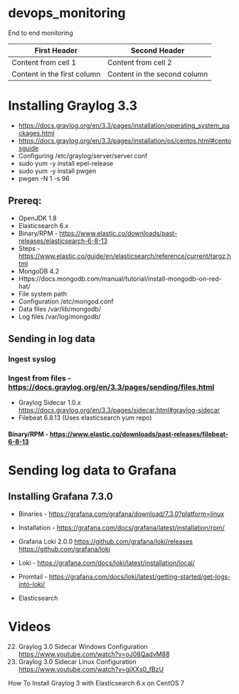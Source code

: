 # devops_monitoring
End to end monitoring

First Header | Second Header
------------ | -------------
Content from cell 1 | Content from cell 2
Content in the first column | Content in the second column

# Installing Graylog 3.3
  * https://docs.graylog.org/en/3.3/pages/installation/operating_system_packages.html
  * https://docs.graylog.org/en/3.3/pages/installation/os/centos.html#centosguide
  * Configuring /etc/graylog/server/server.conf
  * sudo yum -y install epel-release
  * sudo yum -y install pwgen
  * pwgen -N 1 -s 96

## Prereq:
-	OpenJDK 1.8
-	Elasticsearch 6.x
  -	Binary/RPM - https://www.elastic.co/downloads/past-releases/elasticsearch-6-8-13
  - Steps - https://www.elastic.co/guide/en/elasticsearch/reference/current/targz.html
-	MongoDB 4.2
  -	Https://docs.mongodb.com/manual/tutorial/install-mongodb-on-red-hat/
-	File system path
  -	Configuration /etc/mongod.conf
  -	Data files	/var/lib/mongodb/
  -	Log files	/var/log/mongodb/

## Sending in log data
###	Ingest syslog 
###	Ingest from files - https://docs.graylog.org/en/3.3/pages/sending/files.html
-	Graylog Sidecar 1.0.x
https://docs.graylog.org/en/3.3/pages/sidecar.html#graylog-sidecar
-	Filebeat 6.8.13 (Uses elasticsearch yum repo)
#### Binary/RPM - https://www.elastic.co/downloads/past-releases/filebeat-6-8-13

# Sending log data to Grafana

## Installing Grafana 7.3.0
-	Binaries - https://grafana.com/grafana/download/7.3.0?platform=linux
-	Installation - https://grafana.com/docs/grafana/latest/installation/rpm/

-	Grafana Loki 2.0.0
https://github.com/grafana/loki/releases
https://github.com/grafana/loki

-	Loki - https://grafana.com/docs/loki/latest/installation/local/
-	Promtail - https://grafana.com/docs/loki/latest/getting-started/get-logs-into-loki/
-	Elasticsearch

# Videos
22. Graylog 3.0 Sidecar Windows Configuration
https://www.youtube.com/watch?v=oJ08QadvM88
23. Graylog 3.0 Sidecar Linux Configuration 
https://www.youtube.com/watch?v=gjXXs0_fBzU

How To Install Graylog 3 with Elasticsearch 6.x on CentOS 7
